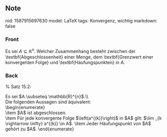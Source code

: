 ## Note
nid: 1587915697630
model: LaTeX
tags: Konvergenz, wichtig
markdown: false

### Front
Es sei $A \subseteq \mathbb{R}^n$. Welcher Zusammenhang besteht zwischen der \textbf{Abgeschlossenheit} einer Menge, dem \textbf{Grenzwert einer konvergenten Folge} und \textbf{Häufungspunkten} in $A$.

### Back
% Satz 15.2:
<div>
  Es sei $A \subseteq \mathbb{R}^{n}$.\\
</div>
<div>
  <span>Die folgenden Aussagen sind äquivalent:</span>
</div>
<div>
  \begin{enumerate}
</div>
<div>
  <span>\item $A$ ist abgeschlossen.</span>
</div>
<div>
  \item Für jede konvergente Folge $\left(a^{(k)}\right)$ in $A$
  gilt: $\lim _{k \rightarrow \infty} a^{(k)} \in A$. \item Jeder
  Häufungspunkt von $A$ gehört zu $A$. \end{enumerate}
</div>
